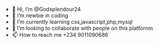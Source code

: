- 👋 Hi, I’m @Godsplendour24
- 👀 I’m newbie in coding
- 🌱 I’m currently learning css,javascript,php,mysql
- 💞️ I’m looking to collaborate with people on this platfornm
- 📫 How to reach me +234 9011090686

<!---
Godsplendour24/Godsplendour24 is a ✨ special ✨ repository because its `README.md` (this file) appears on your GitHub profile.
You can click the Preview link to take a look at your changes.
--->
